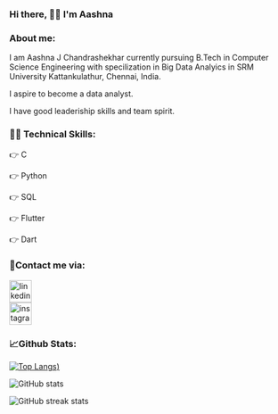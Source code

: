  ### Hi there, 🙋‍♀️ I'm Aashna 
 
### **About me:**
I am Aashna J Chandrashekhar currently pursuing B.Tech in Computer Science Engineering with specilization in Big Data Analyics in SRM University Kattankulathur, Chennai, India.

I aspire to become a data analyst.

I have good leaderiship skills and team spirit.

### **👩‍💻 Technical Skills:**

👉 C

👉 Python

👉 SQL

👉 Flutter 

👉 Dart



### **🤝Contact me via:**

[<img src='https://cdn.jsdelivr.net/npm/simple-icons@3.0.1/icons/linkedin.svg' alt='linkedin' height='40'>](https://www.linkedin.com/in/aashna-j-chandrashekhar-83417522a/)  
[<img src='https://cdn.jsdelivr.net/npm/simple-icons@3.0.1/icons/instagram.svg' alt='instagram' height='40'>](https://www.instagram.com/aashnaaax/)  

### **📈Github Stats:**

[![Top Langs](https://github-readme-stats.vercel.app/api/top-langs/?username=aashnajc1&show_icons=true&theme=radical))](https://github.com/anuraghazra/github-readme-stats)


![GitHub stats](https://github-readme-stats.vercel.app/api?username=aashnajc1&show_icons=true)  

![GitHub streak stats](https://github-readme-streak-stats.herokuapp.com/?user=aashnajc1)  

